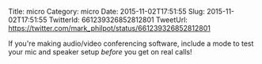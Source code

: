 Title: micro
Category: micro
Date: 2015-11-02T17:51:55
Slug: 2015-11-02T17:51:55
TwitterId: 661239326852812801
TweetUrl: https://twitter.com/mark_philpot/status/661239326852812801

If you're making audio/video conferencing software, include a mode to test your mic and speaker setup *before* you get on real calls!